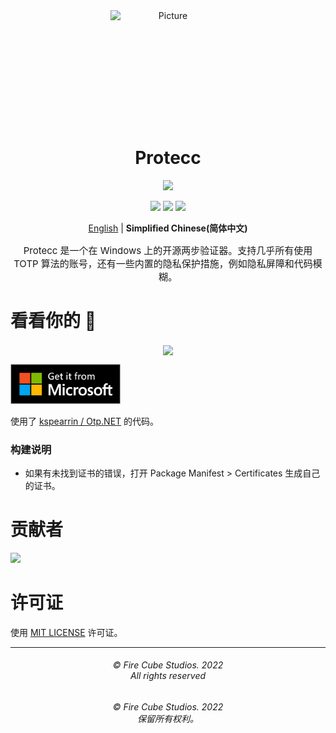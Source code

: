 <div align="center">
<img src="https://store-images.s-microsoft.com/image/apps.299.14273821654312693.8dbd6f2d-c24c-4a0d-b1e7-e76da9a48306.262a77d4-c2a5-40f4-bdea-2e4c7849f556" alt="Picture" style="display: block; margin: 0 auto; height: 180px;width:185px"/>
</div>

<div align="center">
<h1>Protecc</h1>

<a href="https://github.com/FireCubeStudios/Protecc"><img src="https://img.shields.io/badge/欢迎您的-贡献-green"></a> 

<a href="https://github.com/FireCubeStudios/Protecc/issues"><img src="https://img.shields.io/github/issues/FireCubeStudios/Protecc"></a>
<a href="https://github.com/FireCubeStudios/Protecc/fork"><img src="https://img.shields.io/github/forks/FireCubeStudios/Protecc"></a>
<a href="https://github.com/FireCubeStudios/Protecc/stargazers/"><img src="https://img.shields.io/github/stars/FireCubeStudios/Protecc"></a>

[English](README.md) | **Simplified Chinese(简体中文)**

<p style="font-size:15px;">Protecc 是一个在 Windows 上的开源两步验证器。支持几乎所有使用 TOTP 算法的账号，还有一些内置的隐私保护措施，例如隐私屏障和代码模糊。</p>
</div>


# 看看你的 👀

<p align="center">
  <img align="center" src="https://store-images.s-microsoft.com/image/apps.36005.14273821654312693.614a2153-2264-4640-872a-02a2690944dd.0647a0bf-af72-4d44-b0c9-7e097abaa082">
  </p>

<a href="https://apps.microsoft.com/store/detail/protecc-2fa-client/9PJX91M06TZS"><img width="35%" src="assets\Get_it_from_Microsoft_Badge.svg" alt="从微软商店下载 Protecc"></a>

使用了 [kspearrin / Otp.NET](https://github.com/kspearrin/Otp.NET) 的代码。
  
  ### 构建说明
  - 如果有未找到证书的错误，打开 Package Manifest > Certificates 生成自己的证书。

# 贡献者

<a href="https://github.com/FireCubeStudios/Protecc/graphs/contributors">
  <img src="https://contrib.rocks/image?repo=FireCubeStudios/Protecc" />
</a>

# 许可证

使用 [MIT LICENSE](LICENSE.txt) 许可证。


<hr>
<h6 align="center">© Fire Cube Studios. 2022
<br>All rights reserved </h6>
<h6 align="center">© Fire Cube Studios. 2022 
<br>
保留所有权利。</h6>


